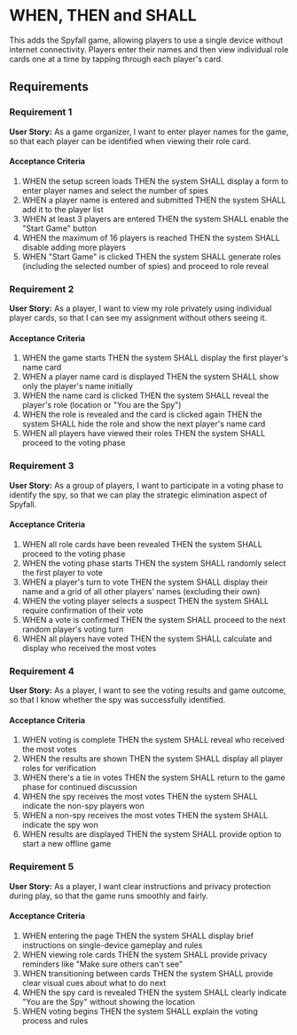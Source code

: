 # WHEN, THEN and SHALL

This adds the Spyfall game, allowing players to use a single
device without internet connectivity. Players enter their names and then view individual
role cards one at a time by tapping through each player's card.

## Requirements

### Requirement 1

**User Story:** As a game organizer, I want to enter player names for the game, so that each
player can be identified when viewing their role card.

#### Acceptance Criteria

1. WHEN the setup screen loads THEN the system SHALL display a form to enter player names and select the number of spies
2. WHEN a player name is entered and submitted THEN the system SHALL add it to the player list
3. WHEN at least 3 players are entered THEN the system SHALL enable the "Start Game" button
4. WHEN the maximum of 16 players is reached THEN the system SHALL disable adding more players
5. WHEN "Start Game" is clicked THEN the system SHALL generate roles (including the selected number of spies) and proceed to role reveal

### Requirement 2

**User Story:** As a player, I want to view my role privately using individual player cards, so that
I can see my assignment without others seeing it.

#### Acceptance Criteria

1. WHEN the game starts THEN the system SHALL display the first player's name card
2. WHEN a player name card is displayed THEN the system SHALL show only the player's name initially
3. WHEN the name card is clicked THEN the system SHALL reveal the player's role (location or "You
   are the Spy")
4. WHEN the role is revealed and the card is clicked again THEN the system SHALL hide the role and
   show the next player's name card
5. WHEN all players have viewed their roles THEN the system SHALL proceed to the voting phase

### Requirement 3

**User Story:** As a group of players, I want to participate in a voting phase to identify the spy,
so that we can play the strategic elimination aspect of Spyfall.

#### Acceptance Criteria

1. WHEN all role cards have been revealed THEN the system SHALL proceed to the voting phase
2. WHEN the voting phase starts THEN the system SHALL randomly select the first player to vote
3. WHEN a player's turn to vote THEN the system SHALL display their name and a grid of all other
   players' names (excluding their own)
4. WHEN the voting player selects a suspect THEN the system SHALL require confirmation of their vote
5. WHEN a vote is confirmed THEN the system SHALL proceed to the next random player's voting turn
6. WHEN all players have voted THEN the system SHALL calculate and display who received the most
   votes

### Requirement 4

**User Story:** As a player, I want to see the voting results and game outcome, so that I know
whether the spy was successfully identified.

#### Acceptance Criteria

1. WHEN voting is complete THEN the system SHALL reveal who received the most votes
2. WHEN the results are shown THEN the system SHALL display all player roles for verification
3. WHEN there's a tie in votes THEN the system SHALL return to the game phase for continued
   discussion
4. WHEN the spy receives the most votes THEN the system SHALL indicate the non-spy players won
5. WHEN a non-spy receives the most votes THEN the system SHALL indicate the spy won
6. WHEN results are displayed THEN the system SHALL provide option to start a new offline game

### Requirement 5

**User Story:** As a player, I want clear instructions and privacy protection during play,
so that the game runs smoothly and fairly.

#### Acceptance Criteria

1. WHEN entering the page THEN the system SHALL display brief instructions on single-device
   gameplay and rules
2. WHEN viewing role cards THEN the system SHALL provide privacy reminders like "Make sure others
   can't see"
3. WHEN transitioning between cards THEN the system SHALL provide clear visual cues about what to do
   next
4. WHEN the spy card is revealed THEN the system SHALL clearly indicate "You are the Spy" without
   showing the location
5. WHEN voting begins THEN the system SHALL explain the voting process and rules

